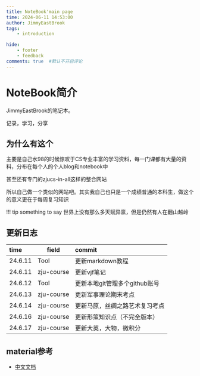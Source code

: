 ```yaml
---
title: NoteBook'main page
time: 2024-06-11 14:53:00
author: JimmyEastBrook
tags: 
    - introduction

hide:
    - footer
    - feedback  
comments: true  #默认不开启评论
--- 
```

# NoteBook简介

JimmyEastBrook的笔记本。

记录，学习，分享

## 为什么有这个

主要是自己水98的时候惊叹于CS专业丰富的学习资料，每一门课都有大量的资料，分布在每个人的个人blog和notebook中

甚至还有专门的zjucs-in-all这样的整合网站

所以自己做一个类似的网站吧。其实我自己也只是一个成绩普通的本科生，做这个的意义更在于每周复习知识

!!! tip something to say
    世界上没有那么多天赋异禀，但是仍然有人在翻山越岭

## 更新日志

time|field|commit
:-|-|:-
24.6.11|Tool|更新markdown教程
24.6.11|zju-course|更新vjf笔记
24.6.12|Tool|更新本地git管理多个github账号
24.6.13|zju-course|更新军事理论期末考点
24.6.14|zju-course|更新马原，丝绸之路艺术复习考点
24.6.16|zju-course|更新形策知识点（不完全版本）
24.6.17|zju-course|更新大英，大物，微积分

## material参考

- [中文文档](https://mkdoc-material.llango.com/)

